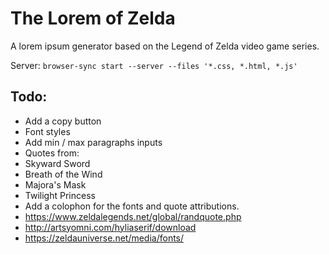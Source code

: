 # The Lorem of Zelda

A lorem ipsum generator based on the Legend of Zelda video game series.

Server: `browser-sync start --server --files '*.css, *.html, *.js'`

## Todo:
 - Add a copy button
 - Font styles
 - Add min / max paragraphs inputs
 - Quotes from:
  - Skyward Sword
  - Breath of the Wind
  - Majora's Mask
  - Twilight Princess
 - Add a colophon for the fonts and quote attributions.
  - https://www.zeldalegends.net/global/randquote.php
  - http://artsyomni.com/hyliaserif/download
  - https://zeldauniverse.net/media/fonts/
